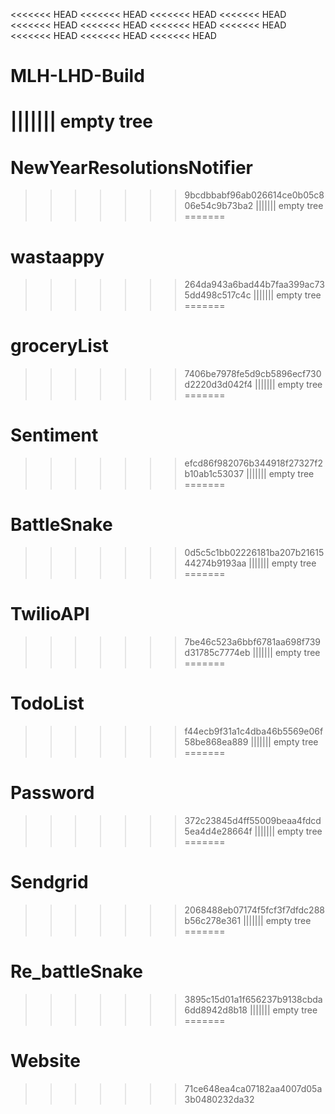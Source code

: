 <<<<<<< HEAD
<<<<<<< HEAD
<<<<<<< HEAD
<<<<<<< HEAD
<<<<<<< HEAD
<<<<<<< HEAD
<<<<<<< HEAD
<<<<<<< HEAD
<<<<<<< HEAD
<<<<<<< HEAD
<<<<<<< HEAD
# MLH-LHD-Build
||||||| empty tree
=======
# NewYearResolutionsNotifier
>>>>>>> 9bcdbbabf96ab026614ce0b05c806e54c9b73ba2
||||||| empty tree
=======
# wastaappy
>>>>>>> 264da943a6bad44b7faa399ac735dd498c517c4c
||||||| empty tree
=======
# groceryList
>>>>>>> 7406be7978fe5d9cb5896ecf730d2220d3d042f4
||||||| empty tree
=======
# Sentiment
>>>>>>> efcd86f982076b344918f27327f2b10ab1c53037
||||||| empty tree
=======
# BattleSnake
>>>>>>> 0d5c5c1bb02226181ba207b2161544274b9193aa
||||||| empty tree
=======
# TwilioAPI
>>>>>>> 7be46c523a6bbf6781aa698f739d31785c7774eb
||||||| empty tree
=======
# TodoList
>>>>>>> f44ecb9f31a1c4dba46b5569e06f58be868ea889
||||||| empty tree
=======
# Password
>>>>>>> 372c23845d4ff55009beaa4fdcd5ea4d4e28664f
||||||| empty tree
=======
# Sendgrid
>>>>>>> 2068488eb07174f5fcf3f7dfdc288b56c278e361
||||||| empty tree
=======
# Re_battleSnake
>>>>>>> 3895c15d01a1f656237b9138cbda6dd8942d8b18
||||||| empty tree
=======
# Website
>>>>>>> 71ce648ea4ca07182aa4007d05a3b0480232da32
